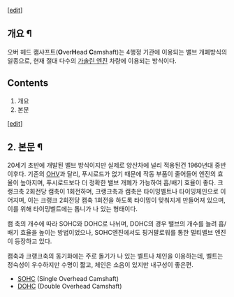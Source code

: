 [[edit](http://rigvedawiki.net/r1/wiki.php/OHC?action=edit&section=1)]

## 개요 ¶

오버 헤드 캠샤프트(**O**ver**H**ead **C**amshaft)는 4행정 기관에 이용되는 밸브 개폐방식의 일종으로, 현재 절대
다수의 [가솔린 엔진](%EA%B0%80%EC%86%94%EB%A6%B0%20%EC%97%94%EC%A7%84.md) 차량에 이용되는
방식이다.  

## Contents

    

1. 개요 
2. 본문 

[[edit](http://rigvedawiki.net/r1/wiki.php/OHC?action=edit&section=2)]

## 2. 본문 ¶

20세기 초반에 개발된 밸브 방식이지만 실제로 양산차에 널리 적용된건 1960년대 중반 이후다. 기존의 [OHV](OHV.md)과
달리, 푸시로드가 없기 때문에 작동 부품이 줄어들어 엔진의 효율이 높아지며, 푸시로드보다 더 정확한 밸브 개폐가 가능하여 흡/배기 효율이
좋다. 크랭크축 2회전당 캠축이 1회전하며, 크랭크축과 캠축은 타이밍벨트나 타이밍체인으로 이어지며, 이는 크랭크 2회전당 캠축 1회전을
하도록 타이밍이 맞춰지게 만들어져 있으며, 이를 위해 타이밍벨트에는 톱니가 나 있는 형태이다.

  

캠 축의 개수에 따라 SOHC와 DOHC로 나뉘며, DOHC의 경우 밸브의 개수를 늘려 흡/배기 효율을 높이는 방법이었으나,
SOHC엔진에서도 핑거팔로워를 통한 멀티밸브 엔진이 등장하고 있다.

  

캠축과 크랭크축의 동기화에는 주로 돌기가 나 있는 벨트나 체인을 이용하는데, 벨트는 정숙성이 우수하지만 수명이 짧고, 체인은 소음이 있지만
내구성이 좋은편.

  

  * [SOHC](SOHC.md) (Single Overhead Camshaft)
  * [DOHC](DOHC.md) (Double Overhead Camshaft)

